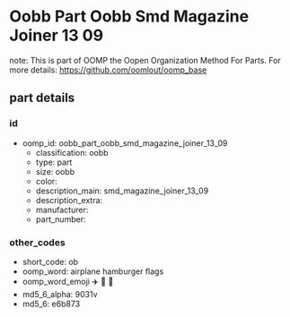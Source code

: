 # Oobb Part Oobb Smd Magazine Joiner 13 09  

note: This is part of OOMP the Oopen Organization Method For Parts. For more details: https://github.com/oomlout/oomp_base

##  part details





### id
* oomp_id: oobb_part_oobb_smd_magazine_joiner_13_09
  * classification: oobb
  * type: part
  * size: oobb
  * color: 
  * description_main: smd_magazine_joiner_13_09
  * description_extra: 
  * manufacturer: 
  * part_number: 

### other_codes
* short_code: ob
* oomp_word: airplane hamburger flags
* oomp_word_emoji :airplane: :hamburger: :flags:
* md5_6_alpha: 9031v
* md5_6: e6b873